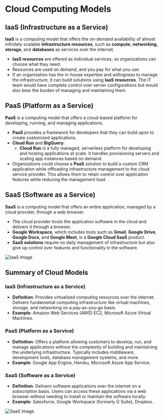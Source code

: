 # Cloud Computing Models

## IaaS (Infrastructure as a Service)

**IaaS** is a computing model that offers the on-demand availability of almost infinitely scalable **infrastructure resources**, such as **compute**, **networking**, **storage**, and **databases** as services over the internet.

- **IaaS resources** are offered as individual services, so organizations can choose what they need.
- Resources are used on demand, and you pay for what you use.
- If an organization has the in-house expertise and willingness to manage the infrastructure, it can build solutions using **IaaS resources**. The IT team would have complete control over server configurations but would also bear the burden of managing and maintaining them.



## PaaS (Platform as a Service)

**PaaS** is a computing model that offers a cloud-based platform for developing, running, and managing applications.

- **PaaS** provides a framework for developers that they can build upon to create customized applications.
- **Cloud Run** and **BigQuery**:
  - **Cloud Run** is a fully managed, serverless platform for developing and hosting applications at scale. It handles provisioning servers and scaling app instances based on demand.
- Organizations could choose a **PaaS** solution to build a custom CRM application while offloading infrastructure management to the cloud service provider. This allows them to retain control over application features while reducing the management load.

## SaaS (Software as a Service)

**SaaS** is a computing model that offers an entire application, managed by a cloud provider, through a web browser.

- The cloud provider hosts the application software in the cloud and delivers it through a browser.
- **Google Workspace**, which includes tools such as **Gmail**, **Google Drive**, **Google Docs**, and **Google Meet**, is a **Google Cloud SaaS** product.
- **SaaS solutions** require no daily management of infrastructure but also give up control over features and functionality in the software.

![IaaS Image](https://github.com/user-attachments/assets/10bf3345-2c85-4799-8b8c-75bb590f1035)


## Summary of Cloud Models

### IaaS (Infrastructure as a Service)

- **Definition**: Provides virtualized computing resources over the internet. Delivers fundamental computing infrastructure like virtual machines, storage, and networking on a pay-as-you-go basis.
- **Example**: Amazon Web Services (AWS) EC2, Microsoft Azure Virtual Machines.

### PaaS (Platform as a Service)

- **Definition**: Offers a platform allowing customers to develop, run, and manage applications without the complexity of building and maintaining the underlying infrastructure. Typically includes middleware, development tools, database management systems, and more.
- **Example**: Google App Engine, Heroku, Microsoft Azure App Service.

### SaaS (Software as a Service)

- **Definition**: Delivers software applications over the internet on a subscription basis. Users can access these applications via a web browser without needing to install or maintain the software locally.
- **Example**: Salesforce, Google Workspace (formerly G Suite), Dropbox.

 ![SaaS Image](https://github.com/user-attachments/assets/c0f426d2-0bb8-4ef2-9a0e-a0eab24c7f7d)
